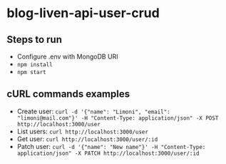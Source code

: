 # blog-liven-api-user-crud

## Steps to run

- Configure .env with MongoDB URI
- `npm install`
- `npm start`

## cURL commands examples

- Create user: `curl -d '{"name": "Limoni", "email": "limoni@mail.com"}' -H "Content-Type: application/json" -X POST http://localhost:3000/user`
- List users: `curl http://localhost:3000/user`
- Get user: `curl http://localhost:3000/user/:id`
- Patch user: `curl -d '{"name": "New name"}' -H "Content-Type: application/json" -X PATCH http://localhost:3000/user/:id`
